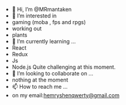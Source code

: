 - 👋 Hi, I’m @MRmantaken
- 👀 I’m interested in 
- gaming (moba , fps and rpgs)
- working out
- plants
- 🌱 I’m currently learning ...
- React
- Redux
- Js
- Node.js
  Quite challenging at this moment.
- 💞️ I’m looking to collaborate on ...
- nothing at the moment
- 📫 How to reach me ...
- on my email:hemryshenqwerty@gmail.com

<!---
MRmantaken/MRmantaken is a ✨ special ✨ repository because its `README.md` (this file) appears on your GitHub profile.
You can click the Preview link to take a look at your changes.
--->

